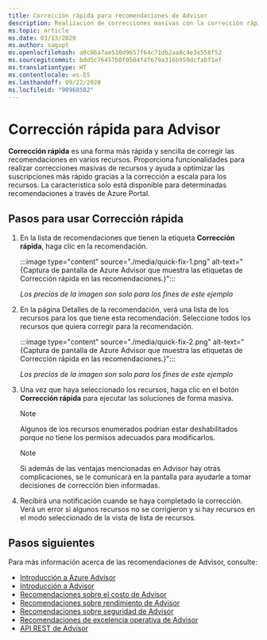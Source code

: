 ```yaml
---
title: Corrección rápida para recomendaciones de Advisor
description: Realización de correcciones masivas con la corrección rápida en Advisor
ms.topic: article
ms.date: 03/13/2020
ms.author: sagupt
ms.openlocfilehash: a9c86a7ae510d9657f64c71db2aa8c4e3e558f52
ms.sourcegitcommit: bdd5c76457b0f0504f4f679a316b959dcfabf1ef
ms.translationtype: HT
ms.contentlocale: es-ES
ms.lasthandoff: 09/22/2020
ms.locfileid: "90968582"
---
```

# <a name="quick-fix-remediation-for-advisor"></a>Corrección rápida para Advisor
**Corrección rápida** es una forma más rápida y sencilla de corregir las recomendaciones en varios recursos. Proporciona funcionalidades para realizar correcciones masivas de recursos y ayuda a optimizar las suscripciones más rápido gracias a la corrección a escala para los recursos.
La característica solo está disponible para determinadas recomendaciones a través de Azure Portal.


## <a name="steps-to-use-quick-fix"></a>Pasos para usar Corrección rápida

1. En la lista de recomendaciones que tienen la etiqueta **Corrección rápida**, haga clic en la recomendación.

   :::image type="content" source="./media/quick-fix-1.png" alt-text="{Captura de pantalla de Azure Advisor que muestra las etiquetas de Corrección rápida en las recomendaciones.}":::
   
   *Los precios de la imagen son solo para los fines de este ejemplo*

2. En la página Detalles de la recomendación, verá una lista de los recursos para los que tiene esta recomendación. Seleccione todos los recursos que quiera corregir para la recomendación.

   :::image type="content" source="./media/quick-fix-2.png" alt-text="{Captura de pantalla de Azure Advisor que muestra las etiquetas de Corrección rápida en las recomendaciones.}":::
   
   *Los precios de la imagen son solo para los fines de este ejemplo*

3. Una vez que haya seleccionado los recursos, haga clic en el botón **Corrección rápida** para ejecutar las soluciones de forma masiva.

   > [!NOTE]
   > Algunos de los recursos enumerados podrían estar deshabilitados porque no tiene los permisos adecuados para modificarlos.
   
   > [!NOTE]
   > Si además de las ventajas mencionadas en Advisor hay otras complicaciones, se le comunicará en la pantalla para ayudarle a tomar decisiones de corrección bien informadas.
   
4. Recibirá una notificación cuando se haya completado la corrección. Verá un error si algunos recursos no se corrigieron y si hay recursos en el modo seleccionado de la vista de lista de recursos.  


## <a name="next-steps"></a>Pasos siguientes

Para más información acerca de las recomendaciones de Advisor, consulte:
* [Introducción a Azure Advisor](advisor-overview.md)
* [Introducción a Advisor](advisor-get-started.md)
* [Recomendaciones sobre el costo de Advisor](advisor-cost-recommendations.md)
* [Recomendaciones sobre rendimiento de Advisor](advisor-performance-recommendations.md)
* [Recomendaciones sobre seguridad de Advisor](advisor-security-recommendations.md)
* [Recomendaciones de excelencia operativa de Advisor](advisor-operational-excellence-recommendations.md)
* [API REST de Advisor](/rest/api/advisor/)
